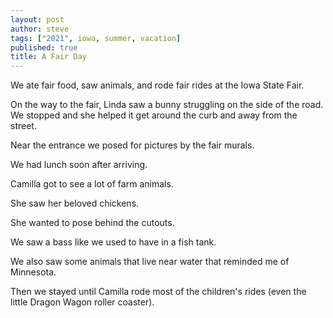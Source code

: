 ```yaml
---
layout: post
author: steve
tags: ["2021", iowa, summer, vacation]
published: true
title: A Fair Day
---
```

We ate fair food, saw animals, and rode fair rides at the Iowa State Fair. 

On the way to the fair, Linda saw a bunny struggling on the side of the road. We stopped and she helped it get around the curb and away from the street. 

Near the entrance we posed for pictures by the fair murals.   

We had lunch soon after arriving.  


Camilla got to see a lot of farm animals.  


She saw her beloved chickens.  


She wanted to pose behind the cutouts.  


We saw a bass like we used to have in a fish tank. 


We also saw some animals that live near water that reminded me of Minnesota. 

Then we stayed until Camilla rode most of the children's rides (even the little Dragon Wagon roller coaster).

